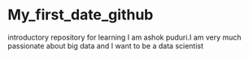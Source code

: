 # My_first_date_github
introductory repository for learning
I am ashok puduri.I am very much passionate about big data and I want to be a data scientist
